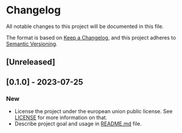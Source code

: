 # Changelog
All notable changes to this project will be documented in this file.

The format is based on [Keep a Changelog][keepachangelog],
and this project adheres to [Semantic Versioning][semver].

## [Unreleased]

## [0.1.0] - 2023-07-25
### New
- License the project under the european union public license. See
  [LICENSE][license] for more information on that.
- Describe project goal and usage in [README.md][readme] file.

[keepachangelog]: https://keepachangelog.com/en/1.1.0/
[semver]: https://semver.org/spec/v2.0.0.html
[license]: https://github.com/astzweig/swift-syntax-literals/blob/master/LICENSE
[readme]: https://github.com/astzweig/swift-syntax-literals
